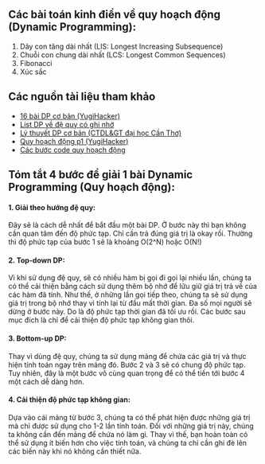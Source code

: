 ## Các bài toán kinh điển về quy hoạch động (Dynamic Programming):
1. Dãy con tăng dài nhất (LIS: Longest Increasing Subsequence)
2. Chuỗi con chung dài nhất (LCS: Longest Common Sequences)
3. Fibonacci
4. Xúc sắc

## Các nguồn tài liệu tham khảo
* [16 bài DP cơ bản (YugiHacker)](https://www.youtube.com/watch?v=FcPcQ7bccxM&t=4s&ab_channel=YugiHacker)
* [List DP về đệ quy có ghi nhớ](https://www.youtube.com/watch?v=nZBfaC0lfqI&list=PLDgptIulgMt5hmL8-H9lLrgIYxgaQixGk&ab_channel=Ngh%E1%BB%87thu%E1%BA%ADtl%E1%BA%ADptr%C3%ACnh)
* [Lý thuyết DP cơ bản (CTDL&GT đại học Cần Thơ)](https://www.youtube.com/watch?v=75pne6MTALk&ab_channel=C%E1%BA%A5utr%C3%BAcD%E1%BB%AFli%E1%BB%87uv%C3%A0Gi%E1%BA%A3ithu%E1%BA%ADt-Nguy%E1%BB%85nV%C4%83nLinh)
* [Quy hoạch động p1 (YugiHacker)](https://www.youtube.com/watch?v=OChChuFjQw4&ab_channel=YugiHacker)
* [Các bước code quy hoạch động](https://www.youtube.com/watch?v=YeKg_-uGD-w&ab_channel=TrungHo%C3%A0ng)

## Tóm tắt 4 bước để giải 1 bài Dynamic Programming (Quy hoạch động):
#### 1. Giải theo hướng đệ quy:
Đây sẽ là cách dễ nhất để bắt đầu một bài DP. Ở bước này thì bạn không cần quan tâm đến độ phức tạp. Chỉ cần trả đúng giá trị là okay rồi. Thường thì độ phức tạp của bước 1 sẽ là khoảng O(2^N) hoặc O(N!)
    
#### 2. Top-down DP: 
Vì khi sử dụng đệ quy, sẽ có nhiều hàm bị gọi đi gọi lại nhiều lần, chúng ta có thể cải thiện bằng cách sử dụng thêm bộ nhớ để lữu giữ giá trị trả về của các hàm đã tính. Như thế, ở những lần gọi tiếp theo, chúng ta sẽ sử dụng giá trị trong bộ nhớ thay vì tính lại từ đầu mất thời gian. Đa số mọi người sẽ dừng ở bước này. Do là độ phức tạp thời gian đã tối ưu rồi. Các bước sau mục đích là chỉ để cải thiện độ phức tạp không gian thôi.
    
#### 3. Bottom-up DP: 
Thay vì dùng đệ quy, chúng ta sử dụng mảng để chứa các giá trị và thực hiện tính toán ngay trên mảng đó. Bước 2 và 3 sẽ có chung độ phức tạp. Tuy nhiên, đây là một bước vô cùng quan trọng để có thể tiến tới bước 4 một cách dễ dàng hơn. 

#### 4. Cải thiện độ phức tạp không gian:
Dựa vào cái mảng từ bước 3, chúng ta có thể phát hiện được những giá trị mà chỉ được sử dụng cho 1-2 lần tính toán. Đối với những giá trị này, chúng ta không cần đến mảng để chứa nó làm gì. Thay vì thế, bạn hoàn toàn có thể sử dụng ít biến hơn cho việc tính toán, và chúng ta chỉ cần ghi đè lên các biến này khi nó không cần thiết nữa.